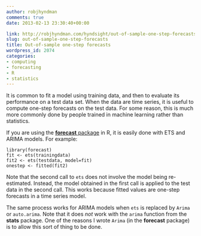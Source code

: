 ```yaml
---
author: robjhyndman
comments: true
date: 2013-02-13 23:30:40+00:00

link: http://robjhyndman.com/hyndsight/out-of-sample-one-step-forecasts/
slug: out-of-sample-one-step-forecasts
title: Out-of-sample one-step forecasts
wordpress_id: 2074
categories:
- computing
- forecasting
- R
- statistics
---
```


It is common to fit a model using training data, and then to evaluate its performance on a test data set. When the data are time series, it is useful to compute one-step forecasts on the test data. For some reason, this is much more commonly done by people trained in machine learning rather than statistics.

If you are using the [**forecast** package](http://robjhyndman.com/software/forecast/) in R, it is easily done with ETS and ARIMA models. For example:

    
    
    library(forecast)
    fit <- ets(trainingdata)
    fit2 <- ets(testdata, model=fit)
    onestep <- fitted(fit2)
    


Note that the second call to `ets` does not involve the model being re-estimated. Instead, the model obtained in the first call is applied to the test data in the second call. This works because fitted values are one-step forecasts in a time series model.

The same process works for ARIMA models when `ets` is replaced by `Arima` or `auto.arima`. Note that it does _not_ work with the `arima` function from the **stats** package. One of the reasons I wrote `Arima` (in the **forecast** package) is to allow this sort of thing to be done.
